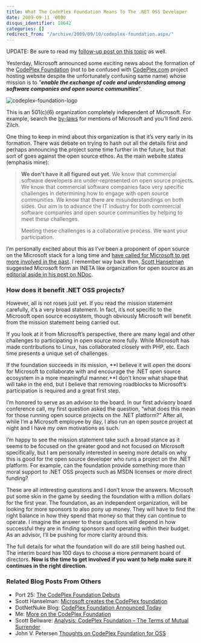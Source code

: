 ```yaml
---
title: What The CodePlex Foundation Means To The .NET OSS Developer
date: 2009-09-11 -0800
disqus_identifier: 18642
categories: []
redirect_from: "/archive/2009/09/10/codeplex-foundation.aspx/"
---
```


UPDATE: Be sure to read my [follow-up post on this
topic](https://haacked.com/archive/2009/09/13/more-on-the-codeplex-foundation.aspx "More on the CodePlex Foundation")
as well.

Yesterday, Microsoft announced some exciting news about the formation of
the [CodePlex Foundation](http://codeplex.org/ "CodePlex Foundation")
(not to be confused with
[CodePlex.com](http://codeplex.com/ "CodePlex project hosting") project
hosting website despite the unfortunately confusing same name) whose
mission is to “***enable the exchange of code and understanding among
software companies and open source communities***”.

![codeplex-foundation-logo](https://haacked.com/images/haacked_com/WindowsLiveWriter/IsTheCodePlexFoundationAGoodThing_7E7D/codeplex-foundation-logo_3.gif "codeplex-foundation-logo")

This is an 501(c)(6) organization completely independent of Microsoft.
For example, search the
[by-laws](http://codeplex.org/docs/Codeplex_Foundation_Bylaws.pdf "CodePlex Foundation By-Laws")
for mentions of Microsoft and you’ll find zero. Zilch.

One thing to keep in mind about this organization is that it’s very
early in its formation. There was debate on trying to hash out all the
details first and perhaps announcing the project some time further in
the future, but that sort of goes against the open source ethos. As the
main website states (emphasis mine):

> **We don't have it all figured out yet**. We know that commercial
> software developers are under-represented on open source projects. We
> know that commercial software companies face very specific challenges
> in determining how to engage with open source communities. We know
> that there are misunderstandings on both sides. Our aim is to advance
> the IT industry for both commercial software companies and open source
> communities by helping to meet these challenges.
>
> Meeting these challenges is a collaborative process. We want your
> participation.

I’m personally excited about this as I’ve been a proponent of open
source on the Microsoft stack for a long time and [have called for
Microsoft to get more involved in the
past](https://haacked.com/archive/2006/09/16/Should_Microsoft_Financially_Support_Open_Source_Projects.aspx "Should Microsoft Financially Support Open Source Projects").
I remember way back then, [Scott
Hanselman](http://hanselman.com/blog/ "Scott Hanselman") suggested
Microsoft form an INETA like organization for open source as an
[editorial aside in his post on
NDoc](http://www.hanselman.com/blog/SandcastleMicrosoftCTPOfAHelpCHMFileGeneratorOnTheTailsOfTheDeathOfNDoc.aspx "Sandcastle - on the tails of the death of NDoc").

### How does it benefit .NET OSS projects?

However, all is not roses just yet. If you read the mission statement
carefully, it’s a very broad statement. In fact, it’s not specific to
the Microsoft open source ecosystem, though obviously Microsoft will
benefit from the mission statement being carried out.

If you look at it from Microsoft’s perspective, there are many legal and
other challenges to participating in open source more fully. While
Microsoft has made contributions to Linux, has collaborated closely with
PHP, etc. Each time presents a unique set of challenges.

If the foundation succeeds in its mission, **I believe it will open the
doors for Microsoft to collaborate with and encourage the .NET open
source ecosystem in a more meaningful manner.**I don’t know what shape
that will take in the end, but I believe that removing roadblocks to
Microsoft’s participation is required and a great first step.

I’m honored to serve as an advisor to the board. In our first advisory
board conference call, my first question asked the question, “what does
this mean for those running open source projects on the .NET platform?”
After all, while I’m a Microsoft employee by day, I also run an open
source project at night and I have my own motivations as such.

I’m happy to see the mission statement take such a broad stance as it
seems to be focused on the greater good and not focused on Microsoft
specifically, but I am personally interested in seeing more details on
why this is good for the open source developer who runs a project on the
.NET platform. For example, can the foundation provide something more
than moral support to .NET OSS projects such as MSDN licenses or more
direct funding?

These are all interesting questions and I don’t know the answers.
Microsoft put some skin in the game by seeding the foundation with a
million dollars for the first year. The foundation, as an independent
organization, will be looking for more sponsors to also pony up money.
They will have to find the right balance in how they spend that money so
that they can continue to operate. I imagine the answer to these
questions will depend in how successful they are in finding sponsors and
operating within their budget. As an advisor, I’ll be pushing for more
clarity around this.

The full details for what the foundation will do are still being hashed
out. The interim board has 100 days to choose a more permanent board of
directors. **Now is the time to get involved if you want to help make
sure it continues in the right direction.**

### Related Blog Posts From Others

-   Port 25: [The CodePlex Foundation
    Debuts](http://port25.technet.com/archive/2009/09/10/the-codeplex-foundation-debuts.aspx "The CodePlex Foundation Debuts")
-   Scott Hanselman: [Microsoft creates the CodePlex
    foundation](http://www.hanselman.com/blog/MicrosoftCreatesTheCodePlexFoundation.aspx "Microsoft creates the CodePlex foundation")
-   DotNetNuke Blog: [CodePlex Foundation Announced
    Today](http://www.dotnetnuke.com/Community/Blogs/tabid/825/EntryId/2355/CodePlex-Foundation-Announced-Today.aspx "CodePlex Foundation Announced")
-   Me: [More on the CodePlex
    Foundation](https://haacked.com/archive/2009/09/13/more-on-the-codeplex-foundation.aspx "More details on the CodePlex Foundation")
-   Scott Bellware: [Analysis: CodePlex Foundation – The Terms of Mutual
    Surrender](http://blog.scottbellware.com/2009/09/analysis-codeplex-foundation-terms-of.html "Scott Bellware's Analysis")
-   John V. Petersen [Thoughts on CodePlex Foundation for
    OSS](http://johnvpetersen.com/?p=179 "thoughts on codeplex")


